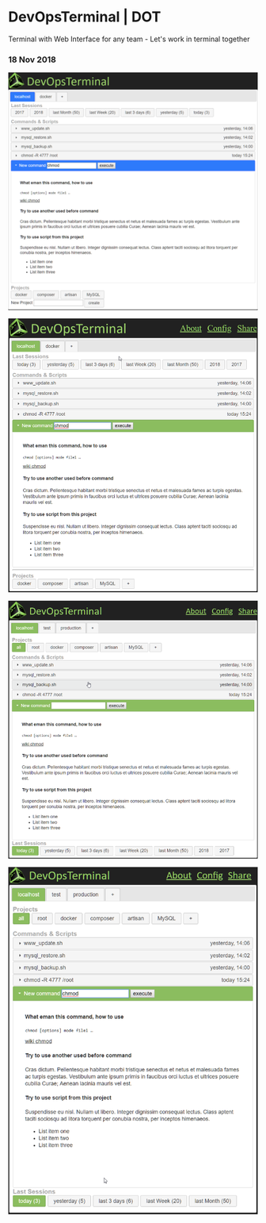 # DevOpsTerminal | DOT
Terminal with Web Interface for any team - Let's work in terminal together

### 18 Nov 2018
![screen](/docs/img/chrome_2018-11.png)

![screen](/docs/img/chrome_2018-11-18_green.png)

![screen](/docs/img/chrome_2018-11-18_2.png)

![screen](/docs/img/chrome_2018-11-18_3.png)